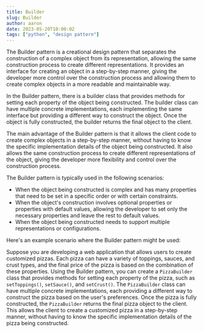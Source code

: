```yaml
---
title: Builder
slug: Builder
author: aaron
date: 2023-05-20T10:00:02
tags: ["python", "design pattern"]
---
```



The Builder pattern is a creational design pattern that separates the construction of a complex object from its representation, allowing the same construction process to create different representations. It provides an interface for creating an object in a step-by-step manner, giving the developer more control over the construction process and allowing them to create complex objects in a more readable and maintainable way.

In the Builder pattern, there is a builder class that provides methods for setting each property of the object being constructed. The builder class can have multiple concrete implementations, each implementing the same interface but providing a different way to construct the object. Once the object is fully constructed, the builder returns the final object to the client.

The main advantage of the Builder pattern is that it allows the client code to create complex objects in a step-by-step manner, without having to know the specific implementation details of the object being constructed. It also allows the same construction process to create different representations of the object, giving the developer more flexibility and control over the construction process.

The Builder pattern is typically used in the following scenarios:

- When the object being constructed is complex and has many properties that need to be set in a specific order or with certain constraints.
- When the object's construction involves optional properties or properties with default values, allowing the developer to set only the necessary properties and leave the rest to default values.
- When the object being constructed needs to support multiple representations or configurations.

Here's an example scenario where the Builder pattern might be used:

Suppose you are developing a web application that allows users to create customized pizzas. Each pizza can have a variety of toppings, sauces, and crust types, and the final price of the pizza is based on the combination of these properties. Using the Builder pattern, you can create a `PizzaBuilder` class that provides methods for setting each property of the pizza, such as `setToppings()`, `setSauce()`, and `setCrust()`. The `PizzaBuilder` class can have multiple concrete implementations, each providing a different way to construct the pizza based on the user's preferences. Once the pizza is fully constructed, the `PizzaBuilder` returns the final pizza object to the client. This allows the client to create a customized pizza in a step-by-step manner, without having to know the specific implementation details of the pizza being constructed.
